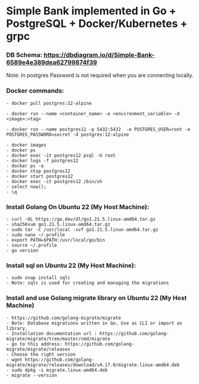 # Simple Bank implemented in Go + PostgreSQL + Docker/Kubernetes + grpc

### DB Schema: https://dbdiagram.io/d/Simple-Bank-6589e4e389dea62799874f39

Note: In postgres Password is not required when you are connecting locally.

### Docker commands:
    
    - docker pull postgres:12-alpine

    - docker run --name <container_name> -e <environment_variable> -d <image>:<tag>

    - docker run --name postgres12 -p 5432:5432  -e POSTGRES_USER=root -e POSTGRES_PASSWORD=secret -d postgres:12-alpine

    - docker images
    - docker ps 
    - docker exec -it postgres12 psql -U root
    - docker logs -f postgres12
    - docker ps -a
    - docker stop postgres12
    - docker start postgres12
    - docker exec -it postgres12 /bin/sh
    - select now();
    - \q
    

### Install Golang On Ubuntu 22 (My Host Machine):

    - curl -OL https://go.dev/dl/go1.21.5.linux-amd64.tar.gz
    - sha256sum go1.21.5.linux-amd64.tar.gz
    - sudo tar -C /usr/local -xvf go1.21.5.linux-amd64.tar.gz
    - sudo nano ~/.profile
    - export PATH=$PATH:/usr/local/go/bin
    - source ~/.profile
    - go version

### Install sql on Ubuntu 22 (My Host Machine):

    - sudo snap install sqlc
    - Note: sqlc is used for creating and managing the migrations


### Install and use Golang migrate library on Ubuntu 22 (My Host Machine)

    - https://github.com/golang-migrate/migrate
    - Note: Database migrations written in Go. Use as CLI or import as library.
    - Installation documentation url : https://github.com/golang-migrate/migrate/tree/master/cmd/migrate
    - go to this address: https://github.com/golang-migrate/migrate/releases
    - Choose the right version
    - wget https://github.com/golang-migrate/migrate/releases/download/v4.17.0/migrate.linux-amd64.deb
    - sudo dpkg -i migrate.linux-amd64.deb
    - migrate --version
